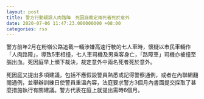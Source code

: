 ```yaml
---
layout: post
title: 警方行動疑設人肉路障　死因庭裁定兩死者死於意外
date: 2020-07-06 11:47:23.000000000 +08:00
categories: rss
---
```


警方前年2月在粉嶺公路追截一輛涉嫌高速行駛的七人車時，懷疑以市民車輛作「人肉路障」，導致5車相撞，七人車司機及男乘客身亡，「路障車」司機亦被撞至腦出血。死因庭早上頒下裁決，裁定意外中兩名死者死於意外。

死因庭又提出多項建議，包括不應假設警員熟悉或記得警察通例，或者在內聯網翻閱通例，並舉辦訓練日使警員重溫內容，法庭要求警方3個月內書面提交採取了甚麼措施執行有關建議。警方代表在庭上就提出需時6個月。
